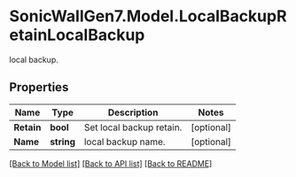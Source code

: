 # SonicWallGen7.Model.LocalBackupRetainLocalBackup
local backup.

## Properties

Name | Type | Description | Notes
------------ | ------------- | ------------- | -------------
**Retain** | **bool** | Set local backup retain. | [optional] 
**Name** | **string** | local backup name. | [optional] 

[[Back to Model list]](../README.md#documentation-for-models) [[Back to API list]](../README.md#documentation-for-api-endpoints) [[Back to README]](../README.md)

